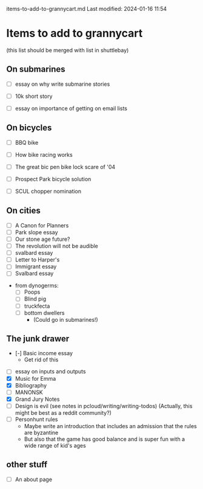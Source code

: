 items-to-add-to-grannycart.md
Last modified: 2024-01-16 11:54

# Items to add to grannycart
(this list should be merged with list in shuttlebay)

## On submarines
* [ ] essay on why write submarine stories
* [ ] 10k short story
* [ ] essay on importance of getting on email lists


## On bicycles
* [ ] BBQ bike
* [ ] How bike racing works
* [ ] The great bic pen bike lock scare of '04
* [ ] Prospect Park bicycle solution
* [ ] SCUL chopper nomination


## On cities
* [ ] A Canon for Planners
* [ ] Park slope essay
* [ ] Our stone age future?
* [ ] The revolution will not be audible
* [ ] svalbard essay
* [ ] Letter to Harper's
* [ ] Immigrant essay
* [ ] Svalbard essay
* from dynogerms:
	* [ ] Poops
	* [ ] Blind pig
	* [ ] truckfecta
	* [ ] bottom dwellers
		* (Could go in submarines!)


## The junk drawer
* [-] Basic income essay
	* Get rid of this
* [ ] essay on inputs and outputs
* [X] Music for Emma
* [X] Bibliography
* [ ] MANONSK
* [X] Grand Jury Notes
* [ ] Design is evil (see notes in pcloud/writing/writing-todos) (Actually, this might be best as a reddit community?)
* [ ] Personhunt rules
	* Maybe write an introduction that includes an admission that the rules are byzantine
	* But also that the game has good balance and is super fun with a wide range of kid's ages


## other stuff
* [ ] An about page


